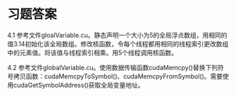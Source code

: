 # 习题答案
4.1 参考文件gloalVariable.cu。静态声明一个大小为5的全局浮点数组，用相同的值3.14初始化该全局数组。修改核函数，令每个线程都用相同的线程索引更改数组中的元素值。将该值与线程索引相乘。用5个线程调用核函数。

4.2 参考文件globalVariable.cu。使用数据传输函数cudaMemcpy()替换下列符号拷贝函数：cudaMemcpyToSymbol()、cudaMemcpyFromSymbol()。需要使用cudaGetSymbolAddress()获取全局变量地址。

